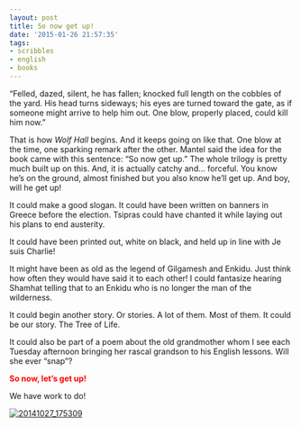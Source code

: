 ```yaml
---
layout: post
title: So now get up!
date: '2015-01-26 21:57:35'
tags:
- scribbles
- english 
- books
---
```



“Felled, dazed, silent, he has fallen; knocked full length on the cobbles of the yard. His head turns sideways; his eyes are turned toward the gate, as if someone might arrive to help him out. One blow, properly placed, could kill him now.”

That is how *Wolf Hall* begins. And it keeps going on like that. One blow at the time, one sparking remark after the other. Mantel said the idea for the book came with this sentence: “So now get up.” The whole trilogy is pretty much built up on this. And, it is actually catchy and… forceful. You know he’s on the ground, almost finished but you also know he’ll get up. And boy, will he get up!

It could make a good slogan. It could have been written on banners in Greece before the election. Tsipras could have chanted it while laying out his plans to end austerity.

It could have been printed out, white on black, and held up in line with Je suis Charlie!

It might have been as old as the legend of Gilgamesh and Enkidu. Just think how often they would have said it to each other! I could fantasize hearing Shamhat telling that to an Enkidu who is no longer the man of the wilderness.

It could begin another story. Or stories. A lot of them. Most of them. It could be our story. The Tree of Life.

It could also be part of a poem about the old grandmother whom I see each Tuesday afternoon bringing her rascal grandson to his English lessons. Will she ever “snap”?

<font color="red">**So now, let’s get up!**</font>

We have work to do!

[![20141027_175309](https://wpgf.files.wordpress.com/2015/01/20141027_175309.jpg?w=660)](https://wpgf.files.wordpress.com/2015/01/20141027_175309.jpg)

